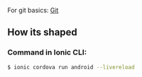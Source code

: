 For git basics: [Git](https://git-scm.com/book/en/v2/Getting-Started-About-Version-Control)


## How its shaped



### Command in Ionic CLI:

```bash
$ ionic cordova run android --livereload
```
